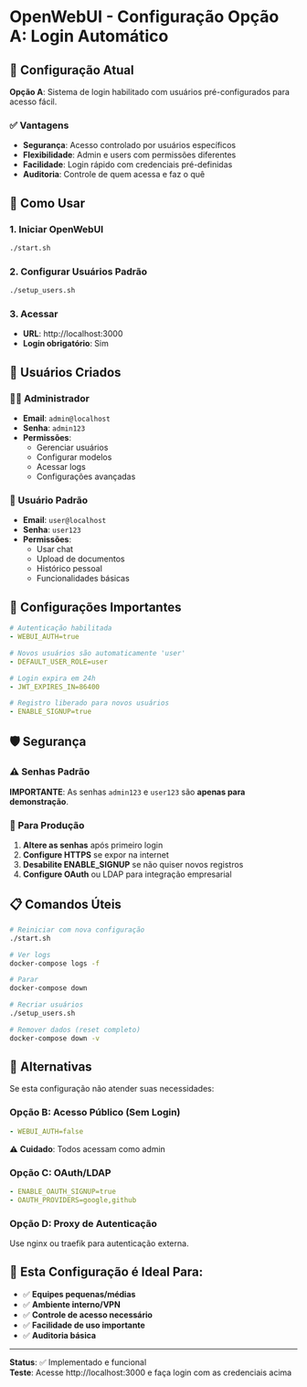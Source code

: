 # OpenWebUI - Configuração Opção A: Login Automático

## 🎯 Configuração Atual

**Opção A**: Sistema de login habilitado com usuários pré-configurados para acesso fácil.

### ✅ Vantagens
- **Segurança**: Acesso controlado por usuários específicos
- **Flexibilidade**: Admin e users com permissões diferentes
- **Facilidade**: Login rápido com credenciais pré-definidas
- **Auditoria**: Controle de quem acessa e faz o quê

## 🚀 Como Usar

### 1. Iniciar OpenWebUI
```bash
./start.sh
```

### 2. Configurar Usuários Padrão
```bash
./setup_users.sh
```

### 3. Acessar
- **URL**: http://localhost:3000
- **Login obrigatório**: Sim

## 👥 Usuários Criados

### 👨‍💼 Administrador
- **Email**: `admin@localhost`
- **Senha**: `admin123`
- **Permissões**: 
  - Gerenciar usuários
  - Configurar modelos
  - Acessar logs
  - Configurações avançadas

### 👤 Usuário Padrão
- **Email**: `user@localhost`
- **Senha**: `user123`
- **Permissões**:
  - Usar chat
  - Upload de documentos
  - Histórico pessoal
  - Funcionalidades básicas

## 🔧 Configurações Importantes

```yaml
# Autenticação habilitada
- WEBUI_AUTH=true

# Novos usuários são automaticamente 'user'
- DEFAULT_USER_ROLE=user

# Login expira em 24h
- JWT_EXPIRES_IN=86400

# Registro liberado para novos usuários
- ENABLE_SIGNUP=true
```

## 🛡️ Segurança

### ⚠️ Senhas Padrão
**IMPORTANTE**: As senhas `admin123` e `user123` são **apenas para demonstração**.

### 🔐 Para Produção
1. **Altere as senhas** após primeiro login
2. **Configure HTTPS** se expor na internet
3. **Desabilite ENABLE_SIGNUP** se não quiser novos registros
4. **Configure OAuth** ou LDAP para integração empresarial

## 📋 Comandos Úteis

```bash
# Reiniciar com nova configuração
./start.sh

# Ver logs
docker-compose logs -f

# Parar
docker-compose down

# Recriar usuários
./setup_users.sh

# Remover dados (reset completo)
docker-compose down -v
```

## 🔄 Alternativas

Se esta configuração não atender suas necessidades:

### Opção B: Acesso Público (Sem Login)
```yaml
- WEBUI_AUTH=false
```
⚠️ **Cuidado**: Todos acessam como admin

### Opção C: OAuth/LDAP
```yaml
- ENABLE_OAUTH_SIGNUP=true
- OAUTH_PROVIDERS=google,github
```

### Opção D: Proxy de Autenticação
Use nginx ou traefik para autenticação externa.

## 🎯 Esta Configuração é Ideal Para:

- ✅ **Equipes pequenas/médias**
- ✅ **Ambiente interno/VPN** 
- ✅ **Controle de acesso necessário**
- ✅ **Facilidade de uso importante**
- ✅ **Auditoria básica**

---

**Status**: ✅ Implementado e funcional  
**Teste**: Acesse http://localhost:3000 e faça login com as credenciais acima
